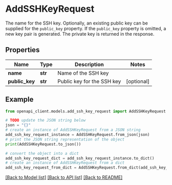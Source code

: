 # AddSSHKeyRequest

The name for the SSH key. Optionally, an existing public key can be supplied for the `public_key` property. If the `public_key` property is omitted, a new key pair is generated. The private key is returned in the response.

## Properties

Name | Type | Description | Notes
------------ | ------------- | ------------- | -------------
**name** | **str** | Name of the SSH key | 
**public_key** | **str** | Public key for the SSH key | [optional] 

## Example

```python
from openapi_client.models.add_ssh_key_request import AddSSHKeyRequest

# TODO update the JSON string below
json = "{}"
# create an instance of AddSSHKeyRequest from a JSON string
add_ssh_key_request_instance = AddSSHKeyRequest.from_json(json)
# print the JSON string representation of the object
print(AddSSHKeyRequest.to_json())

# convert the object into a dict
add_ssh_key_request_dict = add_ssh_key_request_instance.to_dict()
# create an instance of AddSSHKeyRequest from a dict
add_ssh_key_request_from_dict = AddSSHKeyRequest.from_dict(add_ssh_key_request_dict)
```
[[Back to Model list]](../README.md#documentation-for-models) [[Back to API list]](../README.md#documentation-for-api-endpoints) [[Back to README]](../README.md)


